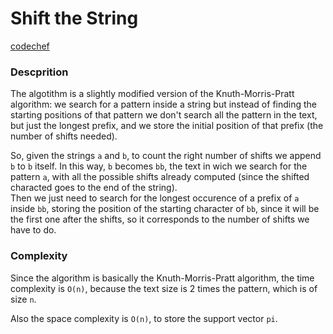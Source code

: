 # Shift the String

[codechef](https://www.codechef.com/problems/TASHIFT)

### Descprition
The algotithm is a slightly modified version of the Knuth-Morris-Pratt algorithm: we search for a pattern inside a string but instead of finding the starting positions of that pattern we don't search all the pattern in the text, but just the longest prefix, and we store the initial position of that prefix (the number of shifts needed).

So, given the strings `a` and `b`, to count the right number of shifts we append `b` to `b` itself. In this way, `b` becomes `bb`, the text in wich we search for the pattern `a`, with all the possible shifts already computed (since the shifted characted goes to the end of the string).  
Then we just need to search for the longest occurence of a prefix of `a` inside `bb`, storing the position of the starting character of `bb`, since it will be the first one after the shifts, so it corresponds to the number of shifts we have to do. 

### Complexity
Since the algorithm is basically the Knuth-Morris-Pratt algorithm, the time complexity is `O(n)`, because the text size is 2 times the pattern, which is of size `n`. 

Also the space complexity is `O(n)`, to store the support vector `pi`.
